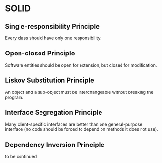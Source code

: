 # SOLID

## Single-responsibility Principle

Every class should have only one responsibility.

## Open-closed Principle

Software entities should be open for extension, but closed for modification.

## Liskov Substitution Principle

An object and a sub-object must be interchangeable without breaking the program.

## Interface Segregation Principle

Many client-specific interfaces are better than one general-purpose interface (no code should be forced to depend on methods it does not use).

## Dependency Inversion Principle

to be continued